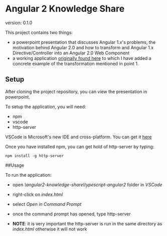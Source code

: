 # Angular 2 Knowledge Share

version: 0.1.0

This project contains two things:
- a powerpoint presentation that discusses Angular 1.x's problems, the motivation behind Angular 2.0 and how to transform and Angular 1.x Directive/Controller into an Angular 2.0 Web Component
- a working application [originally found here](https://github.com/thelgevold/angular-2-samples.git) to which I have added a concrete example of the transformation mentioned in point 1.


## Setup

After cloning the project repository, you can view the presentation in powerpoint.

To setup the application, you will need:
- npm
- vscode
- http-server

VSCode is Microsoft's new IDE and cross-platform. You can get it [here](https://code.visualstudio.com/Download)

Once you have installed npm, you can get hold of http-server by typing:

`npm install -g http-server`

##Usage

To run the application:

- open *\angular2-knowledge-share\typescript-angular2* folder in *VSCode*
- right-click on *index.html*
- select *Open in Command Prompt*
- once the command prompt has opened, type http-server

- **NOTE**: it is very important the http-server is run in the same directory as *index.html* otherwise it will not work

   
